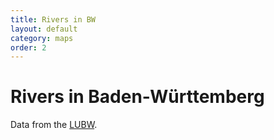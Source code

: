 ```yaml
---
title: Rivers in BW
layout: default
category: maps
order: 2
---
```


# Rivers in Baden-Württemberg

Data from the [LUBW](https://www.lubw.baden-wuerttemberg.de).


<div id="mapid" style="height: 850px;"></div>
<link rel="stylesheet" href="https://unpkg.com/leaflet@1.6.0/dist/leaflet.css" integrity="sha512-xwE/Az9zrjBIphAcBb3F6JVqxf46+CDLwfLMHloNu6KEQCAWi6HcDUbeOfBIptF7tcCzusKFjFw2yuvEpDL9wQ==" crossorigin=""/>
<script src="https://cdn.plot.ly/plotly-latest.min.js"></script>
<script src="https://unpkg.com/leaflet@1.6.0/dist/leaflet.js" integrity="sha512-gZwIG9x3wUXg2hdXF6+rVkLF/0Vi9U8D2Ntg4Ga5I5BZpVkVxlJWbSQtXPSiUTtC0TjtGOmxa1AJPuV0CPthew==" crossorigin=""></script>
<script  src="https://unpkg.com/sta-map@1.1.1/dist/stam.min.js"></script>
<script type="text/javascript">
	var mymap = L.map('mapid').setView([48.5, 9.00], 8);
	L.tileLayer('https://{s}.tile.iosb.fraunhofer.de/tiles/osmde/{z}/{x}/{y}.png', {
		attribution: 'Map data &copy; <a href="https://www.openstreetmap.org/">OpenStreetMap</a> contributors',
		maxZoom: 18
	}).addTo(mymap);
	L.stam({
		baseUrl: "https://lubw-frost.docker01.ilt-dmz.iosb.fraunhofer.de/v1.1",
		MarkerStyle: "yellow",
		clusterMin: 20,
		queryObject: {
			count: true,
			skip: 0,
			entityType: 'Things',
			filter: "properties/type eq 'waterBody'",
			select: null,
			expand: null,
			top: 0
		}
	}).addTo(mymap);
</script>


